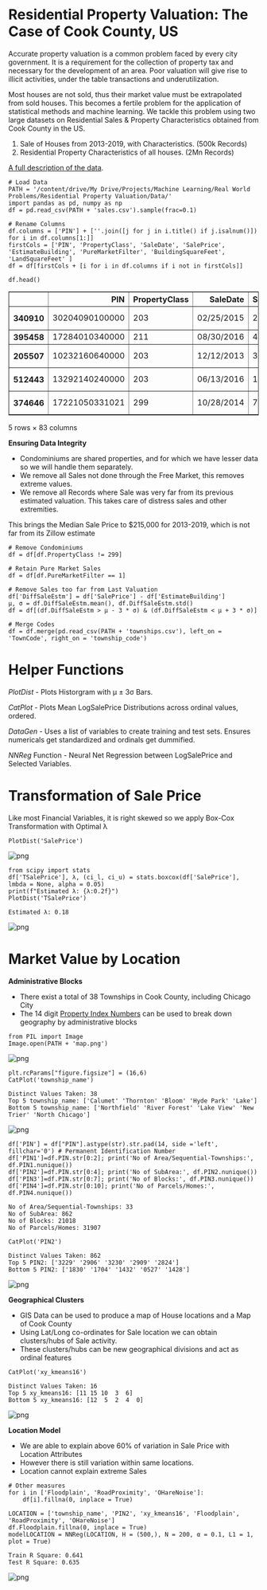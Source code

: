 
# **Residential Property Valuation: The Case of Cook County, US**


Accurate property valuation is a common problem faced by every city government. It is a requirement for the collection of property tax and necessary for the development of an area. Poor valuation will give rise to illicit activities, under the table transactions and underutilization. 

Most houses are not sold, thus their market value must be extrapolated from sold houses. This becomes a fertile problem for the application of statistical methods and machine learning. We tackle this problem using two large datasets on Residential Sales & Property Characteristics obtained from Cook County in the US.

1. Sale of Houses from 2013-2019, with Characteristics. (500k Records)
2. Residential Property Characteristics of all houses. (2Mn Records)

[A full description of the data](https://datacatalog.cookcountyil.gov/stories/s/p2kt-hk36).


```
# Load Data
PATH = '/content/drive/My Drive/Projects/Machine Learning/Real World Problems/Residential Property Valuation/Data/'
import pandas as pd, numpy as np
df = pd.read_csv(PATH + 'sales.csv').sample(frac=0.1)

# Rename Columns
df.columns = ['PIN'] + [''.join([j for j in i.title() if j.isalnum()]) for i in df.columns[1:]]
firstCols = ['PIN', 'PropertyClass', 'SaleDate', 'SalePrice', 'EstimateBuilding', 'PureMarketFilter', 'BuildingSquareFeet', 'LandSquareFeet' ]
df = df[firstCols + [i for i in df.columns if i not in firstCols]]

df.head()
```




<div>
<style scoped>
    .dataframe tbody tr th:only-of-type {
        vertical-align: middle;
    }

    .dataframe tbody tr th {
        vertical-align: top;
    }

    .dataframe thead th {
        text-align: right;
    }
</style>
<table border="1" class="dataframe">
  <thead>
    <tr style="text-align: right;">
      <th></th>
      <th>PIN</th>
      <th>PropertyClass</th>
      <th>SaleDate</th>
      <th>SalePrice</th>
      <th>EstimateBuilding</th>
      <th>PureMarketFilter</th>
      <th>BuildingSquareFeet</th>
      <th>LandSquareFeet</th>
      <th>NeighborhoodCode</th>
      <th>TownCode</th>
      <th>TypeOfResidence</th>
      <th>Apartments</th>
      <th>WallMaterial</th>
      <th>RoofMaterial</th>
      <th>Rooms</th>
      <th>Bedrooms</th>
      <th>Basement</th>
      <th>BasementFinish</th>
      <th>CentralHeating</th>
      <th>OtherHeating</th>
      <th>CentralAir</th>
      <th>Fireplaces</th>
      <th>AtticType</th>
      <th>AtticFinish</th>
      <th>HalfBaths</th>
      <th>DesignPlan</th>
      <th>CathedralCeiling</th>
      <th>ConstructionQuality</th>
      <th>Renovation</th>
      <th>SiteDesirability</th>
      <th>Garage1Size</th>
      <th>Garage1Material</th>
      <th>Garage1Attachment</th>
      <th>Garage1Area</th>
      <th>Garage2Size</th>
      <th>Garage2Material</th>
      <th>Garage2Attachment</th>
      <th>Garage2Area</th>
      <th>Porch</th>
      <th>OtherImprovements</th>
      <th>...</th>
      <th>EstimateLand</th>
      <th>DeedNo</th>
      <th>Longitude</th>
      <th>Latitude</th>
      <th>CensusTract</th>
      <th>TotalBuildingSquareFeet</th>
      <th>MultiPropertyIndicator</th>
      <th>PropertyAddress</th>
      <th>ModelingGroup</th>
      <th>FullBaths</th>
      <th>Age</th>
      <th>Use</th>
      <th>NumberOfUnits</th>
      <th>PercentOwnership</th>
      <th>CondoClassFactor</th>
      <th>MultiFamilyIndicator</th>
      <th>LargeLot</th>
      <th>ConditionDesirabilityAndUtility</th>
      <th>OHareNoise</th>
      <th>Floodplain</th>
      <th>RoadProximity</th>
      <th>CondoStrata</th>
      <th>SaleYear</th>
      <th>SaleQuarter</th>
      <th>SaleHalfYear</th>
      <th>SaleQuarterOfYear</th>
      <th>SaleMonthOfYear</th>
      <th>SaleHalfOfYear</th>
      <th>MostRecentSale</th>
      <th>AgeSquared</th>
      <th>AgeDecade</th>
      <th>AgeDecadeSquared</th>
      <th>LotSizeSquared</th>
      <th>ImprovementSizeSquared</th>
      <th>GarageIndicator</th>
      <th>NeigborhoodCodeMapping</th>
      <th>SquareRootOfLotSize</th>
      <th>SquareRootOfAge</th>
      <th>SquareRootOfImprovementSize</th>
      <th>TownAndNeighborhood</th>
    </tr>
  </thead>
  <tbody>
    <tr>
      <th>340910</th>
      <td>30204090100000</td>
      <td>203</td>
      <td>02/25/2015</td>
      <td>27000</td>
      <td>60190</td>
      <td>1</td>
      <td>1138.0</td>
      <td>4760.0</td>
      <td>101</td>
      <td>37</td>
      <td>5.0</td>
      <td>0.0</td>
      <td>3.0</td>
      <td>1.0</td>
      <td>4.0</td>
      <td>2.0</td>
      <td>1.0</td>
      <td>3.0</td>
      <td>2.0</td>
      <td>5.0</td>
      <td>0.0</td>
      <td>0.0</td>
      <td>1.0</td>
      <td>1</td>
      <td>0.0</td>
      <td>2.0</td>
      <td>0.0</td>
      <td>2.0</td>
      <td>NaN</td>
      <td>2.0</td>
      <td>3.0</td>
      <td>1.0</td>
      <td>2.0</td>
      <td>2.0</td>
      <td>7.0</td>
      <td>0.0</td>
      <td>0.0</td>
      <td>0.0</td>
      <td>3</td>
      <td>0.0</td>
      <td>...</td>
      <td>15470</td>
      <td>1505601030</td>
      <td>-87.528277</td>
      <td>41.588988</td>
      <td>826202.0</td>
      <td>NaN</td>
      <td>0</td>
      <td>1531 KENILWORTH DR</td>
      <td>SF</td>
      <td>1.0</td>
      <td>65</td>
      <td>1</td>
      <td>NaN</td>
      <td>NaN</td>
      <td>NaN</td>
      <td>NaN</td>
      <td>NaN</td>
      <td>NaN</td>
      <td>0.0</td>
      <td>1.0</td>
      <td>0.0</td>
      <td>NaN</td>
      <td>2015</td>
      <td>73</td>
      <td>37</td>
      <td>1</td>
      <td>2</td>
      <td>1</td>
      <td>0.0</td>
      <td>4225</td>
      <td>6.5</td>
      <td>42.25</td>
      <td>2.265760e+07</td>
      <td>1295044.0</td>
      <td>1.0</td>
      <td>101</td>
      <td>68.992753</td>
      <td>8.062258</td>
      <td>33.734256</td>
      <td>37101</td>
    </tr>
    <tr>
      <th>395458</th>
      <td>17284010340000</td>
      <td>211</td>
      <td>08/30/2016</td>
      <td>415000</td>
      <td>264420</td>
      <td>1</td>
      <td>3339.0</td>
      <td>2640.0</td>
      <td>30</td>
      <td>76</td>
      <td>3.0</td>
      <td>3.0</td>
      <td>2.0</td>
      <td>2.0</td>
      <td>18.0</td>
      <td>6.0</td>
      <td>4.0</td>
      <td>3.0</td>
      <td>2.0</td>
      <td>5.0</td>
      <td>0.0</td>
      <td>0.0</td>
      <td>3.0</td>
      <td>0</td>
      <td>0.0</td>
      <td>2.0</td>
      <td>0.0</td>
      <td>2.0</td>
      <td>NaN</td>
      <td>2.0</td>
      <td>3.0</td>
      <td>2.0</td>
      <td>2.0</td>
      <td>2.0</td>
      <td>7.0</td>
      <td>0.0</td>
      <td>0.0</td>
      <td>0.0</td>
      <td>3</td>
      <td>0.0</td>
      <td>...</td>
      <td>92400</td>
      <td>1624310108</td>
      <td>-87.634863</td>
      <td>41.844273</td>
      <td>340300.0</td>
      <td>NaN</td>
      <td>0</td>
      <td>312 W 27TH ST</td>
      <td>MF</td>
      <td>3.0</td>
      <td>137</td>
      <td>2</td>
      <td>NaN</td>
      <td>NaN</td>
      <td>NaN</td>
      <td>211.0</td>
      <td>NaN</td>
      <td>NaN</td>
      <td>0.0</td>
      <td>0.0</td>
      <td>0.0</td>
      <td>NaN</td>
      <td>2016</td>
      <td>79</td>
      <td>40</td>
      <td>3</td>
      <td>8</td>
      <td>2</td>
      <td>1.0</td>
      <td>18769</td>
      <td>13.7</td>
      <td>187.69</td>
      <td>6.969600e+06</td>
      <td>11148921.0</td>
      <td>1.0</td>
      <td>30</td>
      <td>51.380930</td>
      <td>11.704700</td>
      <td>57.784081</td>
      <td>7630</td>
    </tr>
    <tr>
      <th>205507</th>
      <td>10232160640000</td>
      <td>203</td>
      <td>12/12/2013</td>
      <td>345000</td>
      <td>214540</td>
      <td>1</td>
      <td>1346.0</td>
      <td>4920.0</td>
      <td>81</td>
      <td>24</td>
      <td>1.0</td>
      <td>0.0</td>
      <td>2.0</td>
      <td>1.0</td>
      <td>6.0</td>
      <td>3.0</td>
      <td>3.0</td>
      <td>3.0</td>
      <td>1.0</td>
      <td>2.0</td>
      <td>0.0</td>
      <td>0.0</td>
      <td>3.0</td>
      <td>0</td>
      <td>0.0</td>
      <td>0.0</td>
      <td>0.0</td>
      <td>2.0</td>
      <td>NaN</td>
      <td>2.0</td>
      <td>3.0</td>
      <td>1.0</td>
      <td>2.0</td>
      <td>2.0</td>
      <td>7.0</td>
      <td>0.0</td>
      <td>0.0</td>
      <td>0.0</td>
      <td>3</td>
      <td>0.0</td>
      <td>...</td>
      <td>40590</td>
      <td>1334635046</td>
      <td>-87.714261</td>
      <td>42.036871</td>
      <td>807200.0</td>
      <td>NaN</td>
      <td>0</td>
      <td>8549 TRUMBULL AVE</td>
      <td>SF</td>
      <td>1.0</td>
      <td>51</td>
      <td>1</td>
      <td>NaN</td>
      <td>NaN</td>
      <td>NaN</td>
      <td>NaN</td>
      <td>NaN</td>
      <td>NaN</td>
      <td>0.0</td>
      <td>0.0</td>
      <td>0.0</td>
      <td>NaN</td>
      <td>2013</td>
      <td>68</td>
      <td>34</td>
      <td>4</td>
      <td>12</td>
      <td>2</td>
      <td>1.0</td>
      <td>2601</td>
      <td>5.1</td>
      <td>26.01</td>
      <td>2.420640e+07</td>
      <td>1811716.0</td>
      <td>1.0</td>
      <td>81</td>
      <td>70.142712</td>
      <td>7.141428</td>
      <td>36.687873</td>
      <td>2481</td>
    </tr>
    <tr>
      <th>512443</th>
      <td>13292140240000</td>
      <td>203</td>
      <td>06/13/2016</td>
      <td>176500</td>
      <td>158500</td>
      <td>1</td>
      <td>1048.0</td>
      <td>3720.0</td>
      <td>200</td>
      <td>71</td>
      <td>1.0</td>
      <td>0.0</td>
      <td>1.0</td>
      <td>1.0</td>
      <td>4.0</td>
      <td>2.0</td>
      <td>2.0</td>
      <td>3.0</td>
      <td>1.0</td>
      <td>5.0</td>
      <td>0.0</td>
      <td>0.0</td>
      <td>3.0</td>
      <td>0</td>
      <td>0.0</td>
      <td>0.0</td>
      <td>0.0</td>
      <td>2.0</td>
      <td>NaN</td>
      <td>2.0</td>
      <td>1.0</td>
      <td>1.0</td>
      <td>2.0</td>
      <td>2.0</td>
      <td>7.0</td>
      <td>0.0</td>
      <td>0.0</td>
      <td>0.0</td>
      <td>3</td>
      <td>0.0</td>
      <td>...</td>
      <td>40920</td>
      <td>1616562007</td>
      <td>-87.767986</td>
      <td>41.936351</td>
      <td>190402.0</td>
      <td>NaN</td>
      <td>0</td>
      <td>3048 N PARKSIDE AVE</td>
      <td>SF</td>
      <td>1.0</td>
      <td>90</td>
      <td>1</td>
      <td>NaN</td>
      <td>NaN</td>
      <td>NaN</td>
      <td>NaN</td>
      <td>NaN</td>
      <td>NaN</td>
      <td>0.0</td>
      <td>0.0</td>
      <td>0.0</td>
      <td>NaN</td>
      <td>2016</td>
      <td>78</td>
      <td>39</td>
      <td>2</td>
      <td>6</td>
      <td>1</td>
      <td>0.0</td>
      <td>8100</td>
      <td>9.0</td>
      <td>81.00</td>
      <td>1.383840e+07</td>
      <td>1098304.0</td>
      <td>1.0</td>
      <td>200</td>
      <td>60.991803</td>
      <td>9.486833</td>
      <td>32.372828</td>
      <td>71200</td>
    </tr>
    <tr>
      <th>374646</th>
      <td>17221050331021</td>
      <td>299</td>
      <td>10/28/2014</td>
      <td>770000</td>
      <td>430730</td>
      <td>1</td>
      <td>NaN</td>
      <td>34442.0</td>
      <td>12</td>
      <td>76</td>
      <td>NaN</td>
      <td>NaN</td>
      <td>NaN</td>
      <td>NaN</td>
      <td>NaN</td>
      <td>NaN</td>
      <td>NaN</td>
      <td>NaN</td>
      <td>NaN</td>
      <td>NaN</td>
      <td>NaN</td>
      <td>NaN</td>
      <td>NaN</td>
      <td>0</td>
      <td>NaN</td>
      <td>NaN</td>
      <td>NaN</td>
      <td>NaN</td>
      <td>NaN</td>
      <td>NaN</td>
      <td>NaN</td>
      <td>NaN</td>
      <td>NaN</td>
      <td>NaN</td>
      <td>NaN</td>
      <td>NaN</td>
      <td>NaN</td>
      <td>NaN</td>
      <td>3</td>
      <td>NaN</td>
      <td>...</td>
      <td>119040</td>
      <td>1430122010</td>
      <td>-87.622874</td>
      <td>41.864777</td>
      <td>330100.0</td>
      <td>NaN</td>
      <td>0</td>
      <td>1336 S INDIANA AVE</td>
      <td>NCHARS</td>
      <td>NaN</td>
      <td>10</td>
      <td>1</td>
      <td>36.0</td>
      <td>0.03</td>
      <td>299.0</td>
      <td>NaN</td>
      <td>NaN</td>
      <td>NaN</td>
      <td>0.0</td>
      <td>0.0</td>
      <td>0.0</td>
      <td>NaN</td>
      <td>2014</td>
      <td>72</td>
      <td>36</td>
      <td>4</td>
      <td>10</td>
      <td>2</td>
      <td>0.0</td>
      <td>100</td>
      <td>1.0</td>
      <td>1.00</td>
      <td>1.186251e+09</td>
      <td>NaN</td>
      <td>NaN</td>
      <td>12</td>
      <td>185.585560</td>
      <td>3.162278</td>
      <td>NaN</td>
      <td>7612</td>
    </tr>
  </tbody>
</table>
<p>5 rows × 83 columns</p>
</div>



**Ensuring Data Integrity**
* Condominiums are shared properties, and for which we have lesser data so we will handle them separately. 
* We remove all Sales not done through the Free Market, this removes extreme values.
* We remove all Records where Sale was very far from its previous estimated valuation. This takes care of distress sales and other extremities. 

This brings the Median Sale Price to $215,000 for 2013-2019, which is not far from its Zillow estimate



```
# Remove Condominiums
df = df[df.PropertyClass != 299]

# Retain Pure Market Sales
df = df[df.PureMarketFilter == 1]

# Remove Sales too far from Last Valuation
df['DiffSaleEstm'] = df['SalePrice'] - df['EstimateBuilding']
μ, σ = df.DiffSaleEstm.mean(), df.DiffSaleEstm.std()
df = df[(df.DiffSaleEstm > μ - 3 * σ) & (df.DiffSaleEstm < μ + 3 * σ)]

# Merge Codes
df = df.merge(pd.read_csv(PATH + 'townships.csv'), left_on = 'TownCode', right_on = 'township_code')
```

# **Helper Functions**


*PlotDist* - Plots Historgram with μ ± 3σ Bars.

*CatPlot* - Plots Mean LogSalePrice Distributions across ordinal values, ordered.

*DataGen* - Uses a list of variables to create training and test sets. Ensures numericals get standardized and ordinals get dummified. 

*NNReg* Function - Neural Net Regression between LogSalePrice and Selected Variables.

<!-- 

```
import seaborn as sns
sns.set_style("darkgrid")
import matplotlib.pyplot as plt
plt.rcParams["figure.figsize"] = (10,5)
def PlotDist(var):
    μ, σ = df[var].mean(), df[var].std()
    sns.distplot(df[df[var] < μ + 5 * σ][var], hist=True, kde = False)
    plt.axvline(μ - 3 * σ, color='black', linestyle = '--')
    plt.axvline(μ + 3 * σ, color='black', linestyle = '--')
    plt.title(f'Distribution of {var}')
    plt.show()
```

    /usr/local/lib/python3.6/dist-packages/statsmodels/tools/_testing.py:19: FutureWarning: pandas.util.testing is deprecated. Use the functions in the public API at pandas.testing instead.
      import pandas.util.testing as tm



```
def CatPlot(var, sortVar = 'TSalePrice'):
    dfTemp = df.sample(frac = 0.05)
    df_order = dfTemp[['TSalePrice', var]].groupby(by=var).mean().sort_values(sortVar)
    chart = sns.violinplot(x=var, y='TSalePrice', data=dfTemp, order=df_order.index)
    chart.axhline(y = df.TSalePrice.mean(), color='black', linewidth=2) 
    chart.set_xticklabels(chart.get_xticklabels(), rotation=45, horizontalalignment='right',fontweight='light',fontsize='x-large')
    plt.title(f'Distribution of TSalePrice with {var}')
    df_order = df_order.reset_index()
    if df_order[var].nunique() > 10:
        print(f'Distinct Values Taken: {df[var].nunique()}') 
        print(f'Top 5 {var}: {df_order[var].head().unique()}')
        print(f'Bottom 5 {var}: {df_order[var].tail().unique()}')
    plt.show()

```


```
from sklearn.model_selection import train_test_split
def DataGen(var):
    global df
    y = df.TSalePrice
    x = df[var].copy()
    for i in x.select_dtypes(exclude = 'object'):
        ε = 0.0000001
        x[i] = (x[i]-x[i].mean(axis = 0)+ε)/(x[i].std(axis = 0)+ε)
    for i in x.select_dtypes(include = 'object').columns:
        x = pd.concat([x, pd.get_dummies(x[i])], axis = 1)
        x = x.drop(i, axis = 1)
    return train_test_split(x, y, test_size = 0.3, random_state = 42)
```


```
from sklearn.neural_network import MLPRegressor
from sklearn.linear_model import LinearRegression, Ridge, Lasso
from sklearn.metrics import r2_score
from warnings import filterwarnings
filterwarnings('ignore')
def NNReg(var, H = (100, ), N = 200, α = 0.01, L1 = 2, plot = False):
    x_train, x_val, y_train, y_val = DataGen(var)
    #N_h1, N_h2 = round(x_train.shape[1] * 1.5), round(x_train.shape[1] * 0.5)
    model = MLPRegressor(hidden_layer_sizes = H, alpha = L1, learning_rate_init = α, max_iter = N, random_state = 42, verbose = False)
    model.fit(x_train, y_train)
    yhat = model.predict(x_train)
    print(f'Train R Square: {r2_score(y_train, yhat):0.3f}')
    print(f'Test R Square: {r2_score(y_val, model.predict(x_val)):0.3f}')
    if plot == True: 
        plt.figure(figsize=(16, 6))
        plt.scatter(y_val, y_val, c = 'black',  marker='.', label = 'Actual Values vs Actual Values')
        plt.scatter(model.predict(x_val), y_val, c = 'red', marker='.', label = 'Actual Values vs Predicted Values')
        plt.title('Regression Model for logSalePrice')
        plt.ylabel('True Values')
        plt.xlabel('Predictions')
        plt.legend()
        plt.show()
    return model
```
-->

# **Transformation of Sale Price**

Like most Financial Variables, it is right skewed so we apply Box-Cox Transformation with Optimal λ



```
PlotDist('SalePrice')
```


![png](residential-property-valuation_files/residential-property-valuation_12_0.png)



```
from scipy import stats
df['TSalePrice'], λ, (ci_l, ci_u) = stats.boxcox(df['SalePrice'], lmbda = None, alpha = 0.05)
print(f"Estimated λ: {λ:0.2f}")
PlotDist('TSalePrice')
```

    Estimated λ: 0.18



![png](residential-property-valuation_files/residential-property-valuation_13_1.png)


# **Market Value by Location** 


**Administrative Blocks**
* There exist a total of 38 Townships in Cook County, including Chicago City
* The 14 digit [Property Index Numbers](https://www.cookcountyclerk.com/service/about-property-index-number-pin) can be used to break down geography by administrative blocks



```
from PIL import Image
Image.open(PATH + 'map.png')
```




![png](residential-property-valuation_files/residential-property-valuation_16_0.png)




```
plt.rcParams["figure.figsize"] = (16,6)
CatPlot('township_name')
```

    Distinct Values Taken: 38
    Top 5 township_name: ['Calumet' 'Thornton' 'Bloom' 'Hyde Park' 'Lake']
    Bottom 5 township_name: ['Northfield' 'River Forest' 'Lake View' 'New Trier' 'North Chicago']



![png](residential-property-valuation_files/residential-property-valuation_17_1.png)



```
df['PIN'] = df["PIN"].astype(str).str.pad(14, side ='left', fillchar='0') # Permanent Identification Number
df['PIN1']=df.PIN.str[0:2]; print('No of Area/Sequential-Townships:', df.PIN1.nunique())  
df['PIN2']=df.PIN.str[0:4]; print('No of SubArea:', df.PIN2.nunique())
df['PIN3']=df.PIN.str[0:7]; print('No of Blocks:', df.PIN3.nunique())
df['PIN4']=df.PIN.str[0:10]; print('No of Parcels/Homes:', df.PIN4.nunique())
```

    No of Area/Sequential-Townships: 33
    No of SubArea: 862
    No of Blocks: 21018
    No of Parcels/Homes: 31907



```
CatPlot('PIN2')
```

    Distinct Values Taken: 862
    Top 5 PIN2: ['3229' '2906' '3230' '2909' '2824']
    Bottom 5 PIN2: ['1830' '1704' '1432' '0527' '1428']



![png](residential-property-valuation_files/residential-property-valuation_19_1.png)


**Geographical Clusters**
* GIS Data can be used to produce a map of House locations and a Map of Cook County
* Using Lat/Long co-ordinates for Sale location we can obtain clusters/hubs of Sale activity.
* These clusters/hubs can be new geographical divisions and act as ordinal features

<!-- 
```
# Load Street Map
#%pip install geopandas
import geopandas as geo
from shapely.geometry import Point, Polygon
streetMapPATH = '/content/drive/My Drive/Projects/Machine Learning/Real World Problems/Residential Property Valuation/Data/tl_2018_17031_addrfeat.shp'
streetMap = geo.read_file(streetMapPATH)

# Cluster Detection - 8, 16, 32 Clusters
df_cluster = df[['PIN', 'DeedNo', 'TSalePrice', 'Longitude', 'Latitude']].dropna()
from sklearn.cluster import KMeans
df_cluster = df[['PIN', 'DeedNo', 'TSalePrice', 'Longitude', 'Latitude']].dropna()
df_cluster['xy_kmeans8'] = KMeans(n_clusters=8, random_state=42).fit(df_cluster[['Latitude', 'Longitude']]).labels_
df_cluster['xy_kmeans16'] = KMeans(n_clusters=16, random_state=42).fit(df_cluster[['Latitude', 'Longitude']]).labels_
df_cluster['xy_kmeans32'] = KMeans(n_clusters=32, random_state=42).fit(df_cluster[['Latitude', 'Longitude']]).labels_
```


```
# Geodataframes 
df_cluster_centroids = df_cluster.groupby('xy_kmeans16').mean()
geometry1 = [Point(xy) for xy in zip(df_cluster['Longitude'], df_cluster['Latitude'])]
geometry2 = [Point(xy) for xy in zip(df_cluster_centroids['Longitude'], df_cluster_centroids['Latitude'])]
gdf1 = geo.GeoDataFrame(df_cluster, crs = {'init':'epsg:4326'}, geometry=geometry1)
gdf2 = geo.GeoDataFrame(df_cluster_centroids, crs = {'init':'epsg:4326'}, geometry=geometry2)

# Plot
fig, ax = plt.subplots(figsize = (20,20))
streetMap.plot(ax = ax, alpha=0.5, color = 'grey')
gdf1.sample(frac = 0.1).plot(ax = ax, markersize = 1, color = 'red', label = 'Sold Houses')
gdf2.plot(ax = ax, markersize = 20, color = 'blue', label = 'Cluster Centers')
plt.legend()
plt.show()
```


![png](residential-property-valuation_files/residential-property-valuation_22_0.png)



```
# Add features to dataset
df = df.merge(df_cluster.drop('geometry', axis = 1), on = ['PIN', 'DeedNo', 'TSalePrice'])
```


```
# Scaling Price & Lat/Long
from sklearn.cluster import KMeans
from sklearn.preprocessing import StandardScaler
X = df_cluster[['Latitude', 'Longitude', 'TSalePrice']]
scaler = StandardScaler()
scaler.fit(X)
X = scaler.transform(X)
```
-->

```
CatPlot('xy_kmeans16')
```

    Distinct Values Taken: 16
    Top 5 xy_kmeans16: [11 15 10  3  6]
    Bottom 5 xy_kmeans16: [12  5  2  4  0]



![png](residential-property-valuation_files/residential-property-valuation_25_1.png)


**Location Model**

* We are able to explain above 60% of variation in Sale Price with Location Attributes
* However there is still variation within same locations. 
* Location cannot explain extreme Sales


```
# Other measures
for i in ['Floodplain', 'RoadProximity', 'OHareNoise']:
    df[i].fillna(0, inplace = True)

LOCATION = ['township_name', 'PIN2', 'xy_kmeans16', 'Floodplain', 'RoadProximity', 'OHareNoise']
df.Floodplain.fillna(0, inplace = True)
modelLOCATION = NNReg(LOCATION, H = (500,), N = 200, α = 0.1, L1 = 1, plot = True)
```

    Train R Square: 0.641
    Test R Square: 0.635



![png](residential-property-valuation_files/residential-property-valuation_27_1.png)



```

```
